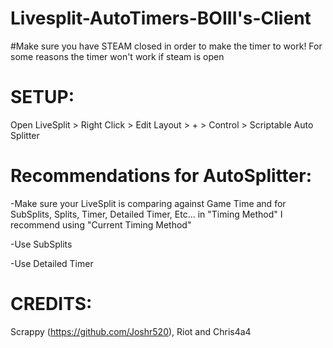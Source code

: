# Livesplit-AutoTimers-BOIII's-Client

#Make sure you have STEAM closed in order to make the timer to work!
For some reasons the timer won't work if steam is open

# SETUP:
Open LiveSplit > Right Click > Edit Layout > + > Control > Scriptable Auto Splitter

# Recommendations for AutoSplitter:
-Make sure your LiveSplit is comparing against Game Time and for SubSplits, Splits, Timer, Detailed Timer, Etc... in "Timing Method" I recommend using "Current Timing Method"

-Use SubSplits

-Use Detailed Timer

# CREDITS:
Scrappy (https://github.com/Joshr520), Riot and Chris4a4
